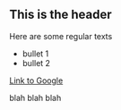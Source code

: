 ## This is the header

Here are some regular texts

* bullet 1
* bullet 2

[Link to Google](www.google.com)
 
blah blah blah
